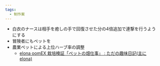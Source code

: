 ```yaml
---
tags:
  - 制作案
---
```


- 白衣のナースは相手を癒しの手で回復させた分の4倍追加で連撃を行うようにする
- 冒険者にもペットを
- 農業ペットによる上位ハーブ率の調整
	- [elona oomEX 栽培検証「ペットの畑仕事」 : ただの趣味日記(主にelona)](http://blog.livedoor.jp/akurchin/archives/6241674.html)
